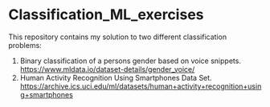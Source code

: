 # Classification_ML_exercises
This repository contains my solution to two different classification problems: 

1) Binary classification of a persons gender based on voice snippets. https://www.mldata.io/dataset-details/gender_voice/ 
2) Human Activity Recognition Using Smartphones Data Set. https://archive.ics.uci.edu/ml/datasets/human+activity+recognition+using+smartphones 
